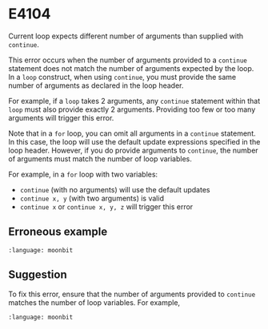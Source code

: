 # E4104

Current loop expects different number of arguments than supplied with `continue`.

This error occurs when the number of arguments provided to a `continue`
statement does not match the number of arguments expected by the loop. In a
`loop` construct, when using `continue`, you must provide the same number of
arguments as declared in the loop header.

For example, if a `loop` takes 2 arguments, any `continue` statement within that
`loop` must also provide exactly 2 arguments. Providing too few or too many
arguments will trigger this error.

Note that in a `for` loop, you can omit all arguments in a `continue` statement.
In this case, the loop will use the default update expressions specified in the
loop header. However, if you do provide arguments to `continue`, the number of
arguments must match the number of loop variables.

For example, in a `for` loop with two variables:

- `continue` (with no arguments) will use the default updates
- `continue x, y` (with two arguments) is valid
- `continue x` or `continue x, y, z` will trigger this error

## Erroneous example

```{literalinclude} /sources/error_codes/E4104_error/top.mbt
:language: moonbit
```

## Suggestion

To fix this error, ensure that the number of arguments provided to `continue`
matches the number of loop variables. For example,

```{literalinclude} /sources/error_codes/E4104_fixed/top.mbt
:language: moonbit
```
